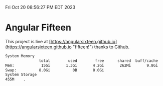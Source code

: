 Fri Oct 20 08:56:27 PM EDT 2023

# Angular Fifteen


This project is live at [https://angularsixteen.github.io](https://angularsixteen.github.io "fifteen!") thanks to Github.

```bash
System Memory
               total        used        free      shared  buff/cache   available
Mem:            15Gi       1.3Gi       4.2Gi       262Mi       9.8Gi        13Gi
Swap:          8.0Gi          0B       8.0Gi
System Storage
455M	.
